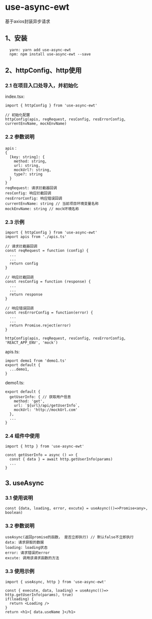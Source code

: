 # use-async-ewt
基于axios封装异步请求

## 1、安装
```
  yarn: yarn add use-async-ewt
  npm: npm install use-async-ewt --save
```

## 2、httpConfig、http使用
### 2.1 在项目入口处导入，并初始化
index.tsx:
```
import { httpConfig } from 'use-async-ewt'

// 初始化配置
httpConfig(apis, reqRequest, resConfig, resErrorConfig, currentEnvName, mockEnvName)
```

### 2.2 参数说明
```
apis：
{
  [key: string]: {
    method: string,
    url: string,
    mockUrl?: string,
    type?: string
  }
}
reqRequest: 请求拦截器回调
resConfig: 响应拦截回调
resErrorConfig: 响应错误回调
currentEnvName: string // 当前项目环境变量名称
mockEnvName: string // mock环境名称
```

### 2.3 示例
```
import { httpConfig } from 'use-async-ewt'
import apis from './apis.ts'

// 请求拦截器回调
const reqRequest = function (config) {
  ...
  ...
  return config
}

// 响应拦截回调
const resConfig = function (response) {
  ...
  ...
  return response
}

// 响应错误回调
const resErrorConfig = function(error) {
  ...
  ...
  return Promise.reject(error)
}

httpConfig(apis, reqRequest, resConfig, resErrorConfig, 'REACT_APP_ENV', 'mock')
```

apis.ts:
```
import demo1 from 'demo1.ts'
export default {
  ...demo1,
}
```

demo1.ts:
```
export default {
  getUserInfo: { // 获取用户信息
    method: 'get',
    url: `${url}/api/getUserInfo`,
    mockUrl: 'http://mockUrl.com'
  },
  ...
}
```

### 2.4 组件中使用
```
import { http } from 'use-async-ewt'

const getUserInfo = async () => {
  const { data } = await http.getUserInfo(params)
  ...
}

```

## 3. useAsync

### 3.1 使用说明
```
const {data, loading, error, excute} = useAsync(()=>Promise<any>, boolean)
```

### 3.2 参数说明
```
useAsync(返回promise的函数， 是否立即执行) // 默认false不立即执行
data: 请求获取的数据
loading: loading状态
error: 请求错误的error
excute: 调用该请求函数的方法
```
### 3.3 使用示例
```
import { useAsync, http } from 'use-async-ewt'

const { execute, data, loading} = useAsync(()=> http.getUserInfo(params), true)
if(loading) {
  return <Loading />
}
return <h1>{ data.useName }</h1>
```
